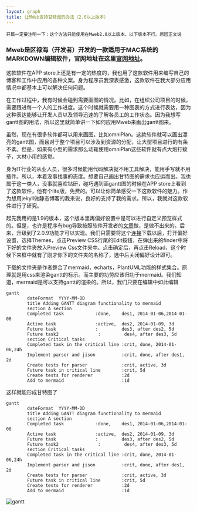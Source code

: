 ```yaml
---
layout: graph
title: 让MWeb支持甘特图的办法（2.0以上版本）
---
```



`开篇一定要注明一下：这个方法只能使用在Mweb2.0以上版本，以下版本不行。原因正文说`

### Mweb是区禄海（开发者）开发的一款适用于MAC系统的MARKDOWN编辑软件，官网地址在这里[官网地址](http://zh.mweb.im)。

这款软件在APP store上还是有一定的热度的，我也用了这款软件用来编写自己的博客和工作中应用的各种文案。身为程序员我深表感激，这款软件在我大部分应用情况中都基本上可以解决任何问题。

在工作过程中，我有时候会碰到需要画图的情况。比如，在组织公司项目的时候，需要跟进每一个人的工作进度。这个时候就需要用一种图表的方式进行表达，因为这种表达能够让开发人员以及领导迅速的了解各员工的工作状态。因为我想写gantt图的用法，所以这里就简单讲一下如何应用Mweb来画出gantt图来。

虽然，现在有很多软件都可以用来画图。比如omniPlan。这款软件就可以画出漂亮的gantt图，而且对于整个项目可以涉及到资源的分配，让大型项目进行的有条不紊。但是，如果有小型的需求那么动辄使用omniPlan这些软件就有点大炮打蚊子，大材小用的感觉。

身为IT行业的从业人员，很多时候能用代码解决就不用工具解决，能用手写就不用插件。所以，本着没事找事的态度。想要自己画出甘特图的需求也应运而出。我也属于这一类人，没事就喜欢钻研，碰巧遇到画gantt图的时候在APP store上看到了这款软件，他有个lite版，免费的。可以让你简单感受一下这款软件的魅力。作为想用jekyll做静态博客的我来说，良好的支持了我的需求。所以，我就对这款软件进行了研究。

起先我用的是1.9的版本，这个版本里再偏好设置中是可以进行自定义预览样式的。但是，也许是程序有bug导致按照软件开发者的[文章](http://zh.mweb.im/14689205256580.html)做，是做不出来的。后来，升级到了2.0.9功能才可以实现。我们只需要将这个[连接](http://zh.mweb.im/media/14689205256580/sample-custom-html-charts.zip)下载以后，打开偏好设置，选择Themes，点击Preview CSS行尾的Edit按钮，在弹出来的finder中将下好的文件夹放入Preview Css文件夹中。点击确定后，再点击Reload，这个时候下来框中就有了刚才你下的文件夹的名称了，选中后关闭偏好设计即可。

下载的文件夹是作者整合了mermaid，echarts，PlantUML功能的样式集合。原理就是用css来渲染gantt的标示。而主要的功劳应该归功于mermaid。我们知道，mermaid是可以支持gantt的渲染的。所以，我们只要在编辑中如此编辑


```
gantt
        dateFormat  YYYY-MM-DD
        title Adding GANTT diagram functionality to mermaid
        section A section
        Completed task            :done,    des1, 2014-01-06,2014-01-08
        Active task               :active,  des2, 2014-01-09, 3d
        Future task               :         des3, after des2, 5d
        Future task2               :         des4, after des3, 5d
        section Critical tasks
        Completed task in the critical line :crit, done, 2014-01-06,24h
        Implement parser and jison          :crit, done, after des1, 2d
        Create tests for parser             :crit, active, 3d
        Future task in critical line        :crit, 5d
        Create tests for renderer           :2d
        Add to mermaid                      :1d
```


这样就能形成甘特图了



``` mermaid
gantt
        dateFormat  YYYY-MM-DD
        title Adding GANTT diagram functionality to mermaid
        section A section
        Completed task            :done,    des1, 2014-01-06,2014-01-08
        Active task               :active,  des2, 2014-01-09, 3d
        Future task               :         des3, after des2, 5d
        Future task2               :         des4, after des3, 5d
        section Critical tasks
        Completed task in the critical line :crit, done, 2014-01-06,24h
        Implement parser and jison          :crit, done, after des1, 2d
        Create tests for parser             :crit, active, 3d
        Future task in critical line        :crit, 5d
        Create tests for renderer           :2d
        Add to mermaid                      :1d
```


![gantt](http://ooo.0o0.ooo/2016/09/07/57cffffd7e946.jpg)







